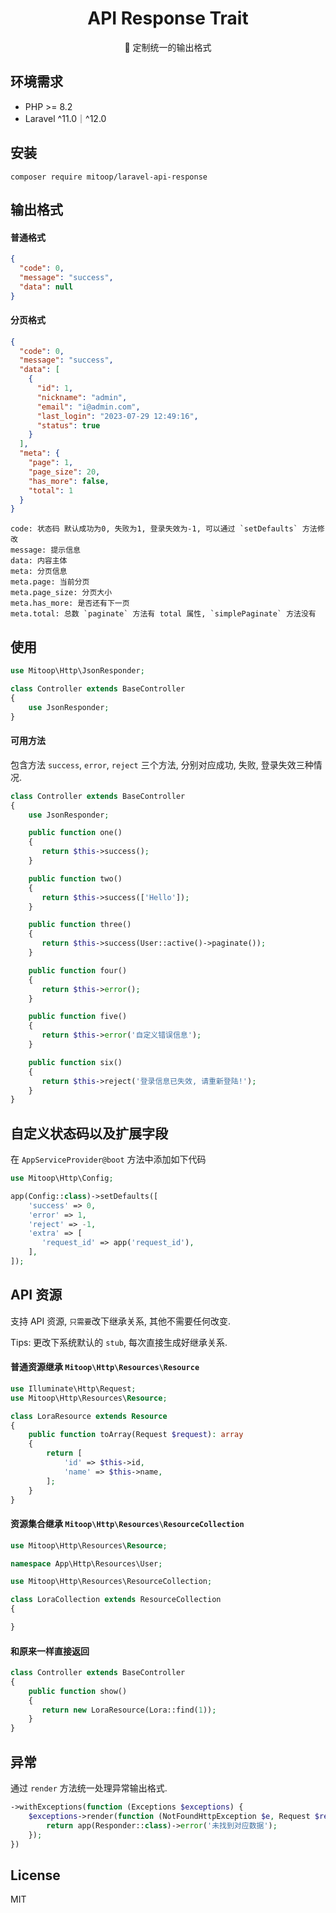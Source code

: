 <h1 align="center">API Response Trait</h1>

<p align="center">🍎 定制统一的输出格式</p>

## 环境需求

- PHP >= 8.2
- Laravel ^11.0｜^12.0

## 安装

```shell
composer require mitoop/laravel-api-response
```

## 输出格式
#### 普通格式
```json
{
  "code": 0,
  "message": "success",
  "data": null
}
```

#### 分页格式
```json
{
  "code": 0,
  "message": "success",
  "data": [
    {
      "id": 1,
      "nickname": "admin",
      "email": "i@admin.com",
      "last_login": "2023-07-29 12:49:16",
      "status": true
    }
  ],
  "meta": {
    "page": 1,
    "page_size": 20,
    "has_more": false,
    "total": 1
  }
}
```

```text
code: 状态码 默认成功为0, 失败为1, 登录失效为-1, 可以通过 `setDefaults` 方法修改
message: 提示信息
data: 内容主体
meta: 分页信息
meta.page: 当前分页
meta.page_size: 分页大小
meta.has_more: 是否还有下一页
meta.total: 总数 `paginate` 方法有 total 属性, `simplePaginate` 方法没有
```

## 使用
```php
use Mitoop\Http\JsonResponder;

class Controller extends BaseController
{
    use JsonResponder;
}
```

#### 可用方法

包含方法 `success`, `error`, `reject` 三个方法, 分别对应成功, 失败, 登录失效三种情况.

```php
class Controller extends BaseController
{
    use JsonResponder;

    public function one()
    {
       return $this->success();
    }

    public function two()
    {
       return $this->success(['Hello']);
    }

    public function three()
    {
       return $this->success(User::active()->paginate());
    }

    public function four()
    {
       return $this->error();
    }

    public function five()
    {
       return $this->error('自定义错误信息');
    }

    public function six()
    {
       return $this->reject('登录信息已失效, 请重新登陆!');
    }
}
```

## 自定义状态码以及扩展字段
在 `AppServiceProvider@boot` 方法中添加如下代码

```php
use Mitoop\Http\Config;

app(Config::class)->setDefaults([
    'success' => 0,
    'error' => 1,
    'reject' => -1,
    'extra' => [
       'request_id' => app('request_id'),
    ],
]);
```

## API 资源

支持 API 资源, `只需要`改下继承关系, 其他不需要任何改变.

Tips: 更改下系统默认的 `stub`, 每次直接生成好继承关系.

#### 普通资源继承 `Mitoop\Http\Resources\Resource`
```php
use Illuminate\Http\Request;
use Mitoop\Http\Resources\Resource;

class LoraResource extends Resource
{
    public function toArray(Request $request): array
    {
        return [
            'id' => $this->id,
            'name' => $this->name,
        ];
    }
}

```

#### 资源集合继承 `Mitoop\Http\Resources\ResourceCollection`
```php
use Mitoop\Http\Resources\Resource;

namespace App\Http\Resources\User;

use Mitoop\Http\Resources\ResourceCollection;

class LoraCollection extends ResourceCollection
{

}
```

#### 和原来一样直接返回
```php
class Controller extends BaseController
{
    public function show()
    {
       return new LoraResource(Lora::find(1));
    }
}
```

## 异常

通过 `render` 方法统一处理异常输出格式.

```php
->withExceptions(function (Exceptions $exceptions) {
    $exceptions->render(function (NotFoundHttpException $e, Request $request) {
        return app(Responder::class)->error('未找到对应数据');
    });
})
```


## License

MIT

